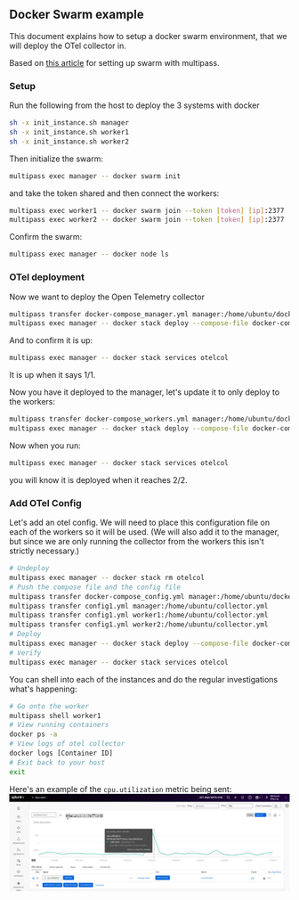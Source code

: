 ## Docker Swarm example

This document explains how to setup a docker swarm environment, that we will deploy the OTel collector in.

Based on [this article](https://dev.to/mattdark/docker-swarm-with-virtual-machines-using-multipass-39b0) for setting up swarm with multipass.

### Setup

Run the following from the host to deploy the 3 systems with docker

```bash
sh -x init_instance.sh manager
sh -x init_instance.sh worker1
sh -x init_instance.sh worker2
```

Then initialize the swarm:

```bash
multipass exec manager -- docker swarm init
```
and take the token shared and then connect the workers:

```bash
multipass exec worker1 -- docker swarm join --token [token] [ip]:2377
multipass exec worker2 -- docker swarm join --token [token] [ip]:2377
```

Confirm the swarm:
```bash
multipass exec manager -- docker node ls
```

### OTel deployment

Now we want to deploy the Open Telemetry collector

```bash
multipass transfer docker-compose_manager.yml manager:/home/ubuntu/docker-compose.yml
multipass exec manager -- docker stack deploy --compose-file docker-compose.yml otelcol
```

And to confirm it is up:

```bash
multipass exec manager -- docker stack services otelcol
```

It is up when it says 1/1.

Now you have it deployed to the manager, let's update it to only deploy to the workers:

```bash
multipass transfer docker-compose_workers.yml manager:/home/ubuntu/docker-compose.yml
multipass exec manager -- docker stack deploy --compose-file docker-compose.yml otelcol
```

Now when you run:
```bash
multipass exec manager -- docker stack services otelcol
```

you will know it is deployed when it reaches 2/2.

### Add OTel Config

Let's add an otel config. We will need to place this configuration file on each of the workers so it will be used. (We will also add it to the manager, but since we are only running the collector from the workers this isn't strictly necessary.)

```bash
# Undeploy
multipass exec manager -- docker stack rm otelcol
# Push the compose file and the config file
multipass transfer docker-compose_config.yml manager:/home/ubuntu/docker-compose.yml
multipass transfer config1.yml manager:/home/ubuntu/collector.yml
multipass transfer config1.yml worker1:/home/ubuntu/collector.yml
multipass transfer config1.yml worker2:/home/ubuntu/collector.yml
# Deploy
multipass exec manager -- docker stack deploy --compose-file docker-compose.yml otelcol
# Verify
multipass exec manager -- docker stack services otelcol
```

You can shell into each of the instances and do the regular investigations what's happening:

```bash
# Go onto the worker
multipass shell worker1
# View running containers
docker ps -a
# View logs of otel collector
docker logs [Container ID]
# Exit back to your host
exit
```

Here's an example of the `cpu.utilization` metric being sent:
![CPU Graph](img/cpu.png)